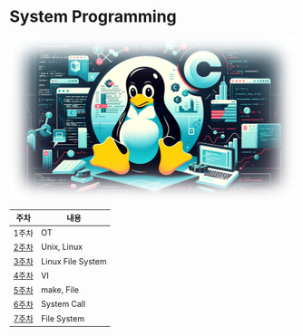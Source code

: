 # System Programming
![welcome image](./md/welcome.png)

| 주차 | 내용 |
|------|-----------|
| 1주차 | OT |
| [2주차](./week02/) | Unix, Linux |
| [3주차](./week03) | Linux File System |
| [4주차](./week04/) | VI |
| [5주차](./week05/) | make, File |
| [6주차](./week06/) | System Call |
| [7주차](./week07/) | File System |
